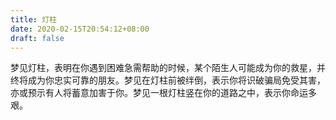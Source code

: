 ```yaml
---
title: 灯柱
date: 2020-02-15T20:54:12+08:00
draft: false
---
```


梦见灯柱，表明在你遇到困难急需帮助的时候，某个陌生人可能成为你的救星，并终将成为你忠实可靠的朋友。梦见在灯柱前被绊倒，表示你将识破骗局免受其害，亦或预示有人将蓄意加害于你。梦见一根灯柱竖在你的道路之中，表示你命运多艰。